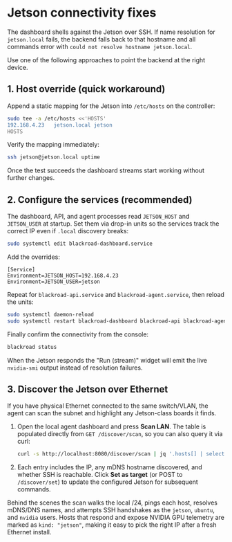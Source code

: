 # Jetson connectivity fixes

The dashboard shells against the Jetson over SSH. If name resolution for
`jetson.local` fails, the backend falls back to that hostname and all commands
error with `could not resolve hostname jetson.local`.

Use one of the following approaches to point the backend at the right device.

## 1. Host override (quick workaround)

Append a static mapping for the Jetson into `/etc/hosts` on the controller:

```sh
sudo tee -a /etc/hosts <<'HOSTS'
192.168.4.23   jetson.local jetson
HOSTS
```

Verify the mapping immediately:

```sh
ssh jetson@jetson.local uptime
```

Once the test succeeds the dashboard streams start working without further
changes.

## 2. Configure the services (recommended)

The dashboard, API, and agent processes read `JETSON_HOST` and `JETSON_USER` at
startup. Set them via drop-in units so the services track the correct IP even if
`.local` discovery breaks:

```sh
sudo systemctl edit blackroad-dashboard.service
```

Add the overrides:

```
[Service]
Environment=JETSON_HOST=192.168.4.23
Environment=JETSON_USER=jetson
```

Repeat for `blackroad-api.service` and `blackroad-agent.service`, then reload the
units:

```sh
sudo systemctl daemon-reload
sudo systemctl restart blackroad-dashboard blackroad-api blackroad-agent
```

Finally confirm the connectivity from the console:

```sh
blackroad status
```

When the Jetson responds the "Run (stream)" widget will emit the live
`nvidia-smi` output instead of resolution failures.

## 3. Discover the Jetson over Ethernet

If you have physical Ethernet connected to the same switch/VLAN, the agent can
scan the subnet and highlight any Jetson-class boards it finds.

1. Open the local agent dashboard and press **Scan LAN**. The table is populated
   directly from `GET /discover/scan`, so you can also query it via curl:

   ```sh
   curl -s http://localhost:8080/discover/scan | jq '.hosts[] | select(.kind=="jetson")'
   ```

2. Each entry includes the IP, any mDNS hostname discovered, and whether SSH is
   reachable. Click **Set as target** (or POST to `/discover/set`) to update the
   configured Jetson for subsequent commands.

Behind the scenes the scan walks the local /24, pings each host, resolves
mDNS/DNS names, and attempts SSH handshakes as the `jetson`, `ubuntu`, and
`nvidia` users. Hosts that respond and expose NVIDIA GPU telemetry are marked as
`kind: "jetson"`, making it easy to pick the right IP after a fresh Ethernet
install.
